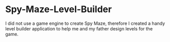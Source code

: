 # Spy-Maze-Level-Builder
I did not use a game engine to create Spy Maze, therefore I created a handy level builder application to help me and my father design levels for the game.
